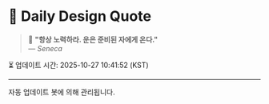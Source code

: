 
# 📘 Daily Design Quote

> 💬 **"항상 노력하라. 운은 준비된 자에게 온다."**  
> — *Seneca*

⏳ 업데이트 시간: 2025-10-27 10:41:52 (KST)

---

자동 업데이트 봇에 의해 관리됩니다.
